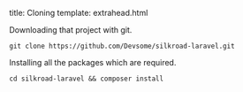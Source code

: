 title: Cloning
template: extrahead.html

Downloading that project with git.
```
git clone https://github.com/Devsome/silkroad-laravel.git
```

Installing all the packages which are required.
```
cd silkroad-laravel && composer install
```
